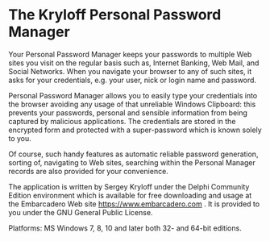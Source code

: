 # The Kryloff Personal Password Manager

Your Personal Password Manager keeps your passwords to multiple Web sites you visit on the regular basis such as, Internet Banking, Web Mail, and Social Networks. When you navigate your browser to any of such sites, it asks for your credentials, e.g. your user, nick or login name and password.

Personal Password Manager allows you to easily type your credentials into the browser avoiding any usage of that unreliable Windows Clipboard: this prevents your passwords, personal and sensible information from being captured by malicious applications. The credentials are stored in the encrypted form and protected with a super-password which is known solely to you.

Of course, such handy features as automatic reliable password generation, sorting of, navigating to Web sites, searching within the Personal Manager records are also provided for your convenience.

The application is written by Sergey Kryloff under the Delphi Community Edition environment which is available for free downloading and usage at the Embarcadero Web site https://www.embarcadero.com . It is provided to you under the GNU General Public License.

Platforms: MS Windows 7, 8, 10 and later both 32- and 64-bit editions.
